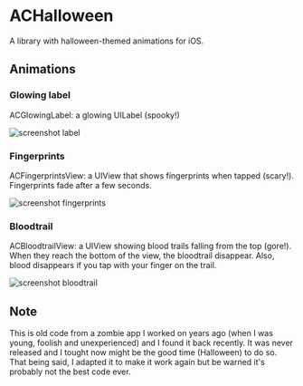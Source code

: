 ACHalloween
===========

A library with halloween-themed animations for iOS.

## Animations

### Glowing label

ACGlowingLabel: a glowing UILabel (spooky!)

![screenshot label](https://github.com/acoomans/ACHalloween/raw/master/screenshots/screenshot-label.gif)

### Fingerprints

ACFingerprintsView: a UIView that shows fingerprints when tapped (scary!). Fingerprints fade after a few seconds.

![screenshot fingerprints](https://github.com/acoomans/ACHalloween/raw/master/screenshots/screenshot-fingerprints.gif)

### Bloodtrail

ACBloodtrailView: a UIView showing blood trails falling from the top (gore!). When they reach the bottom of the view, the bloodtrail disappear. Also, blood disappears if you tap with your finger on the trail.

![screenshot bloodtrail](https://github.com/acoomans/ACHalloween/raw/master/screenshots/screenshot-bloodtrail.gif)

## Note

This is old code from a zombie app I worked on years ago (when I was young, foolish and unexperienced) and I found it back recently. It was never released and I tought now might be the good time (Halloween) to do so. That being said, I adapted it to make it work again but be warned it's probably not the best code ever.

